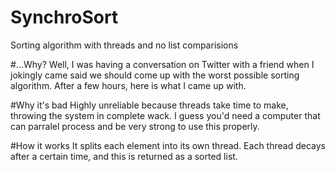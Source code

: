 # SynchroSort
Sorting algorithm with threads and no list comparisions

#...Why?
Well, I was having a conversation on Twitter with a friend when I jokingly came said we should come up with the worst possible sorting algorithm. After a few hours, here is what I came up with.

#Why it's bad
Highly unreliable because threads take time to make, throwing the system in complete wack. 
I guess you'd need a computer that can parralel process and be very strong to use this properly.

#How it works
It splits each element into its own thread. 
Each thread decays after a certain time, and this is returned as a sorted list.
